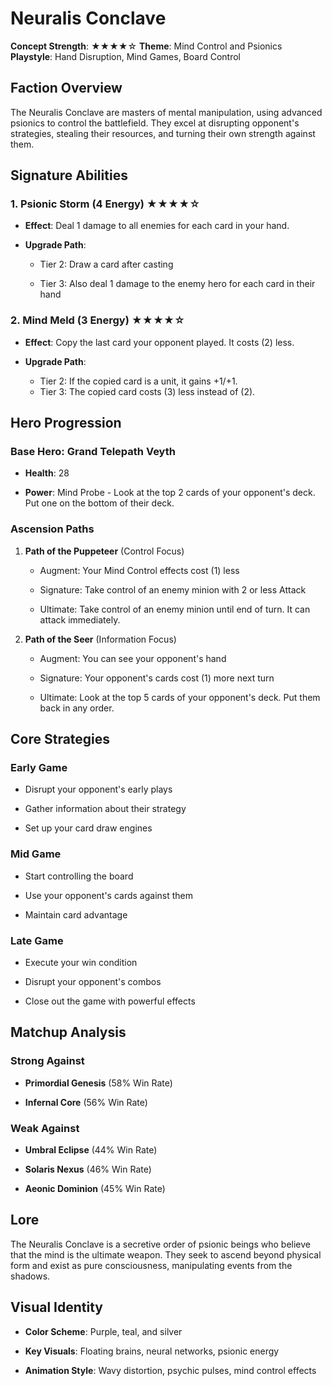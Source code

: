 # Neuralis Conclave

**Concept Strength**: ★★★★☆
**Theme**: Mind Control and Psionics
**Playstyle**: Hand Disruption, Mind Games, Board Control

## Faction Overview

The Neuralis Conclave are masters of mental manipulation, using advanced psionics to control the battlefield. They excel at disrupting opponent's strategies, stealing their resources, and turning their own strength against them.

## Signature Abilities

### 1. Psionic Storm (4 Energy) ★★★★☆

- **Effect**: Deal 1 damage to all enemies for each card in your hand.

- **Upgrade Path**:

  - Tier 2: Draw a card after casting

  - Tier 3: Also deal 1 damage to the enemy hero for each card in their hand

### 2. Mind Meld (3 Energy) ★★★★☆

- **Effect**: Copy the last card your opponent played. It costs (2) less.

- **Upgrade Path**:

  - Tier 2: If the copied card is a unit, it gains +1/+1.
  - Tier 3: The copied card costs (3) less instead of (2).

## Hero Progression

### Base Hero: Grand Telepath Veyth

- **Health**: 28

- **Power**: Mind Probe - Look at the top 2 cards of your opponent's deck. Put one on the bottom of their deck.

### Ascension Paths

1. **Path of the Puppeteer** (Control Focus)

   - Augment: Your Mind Control effects cost (1) less

   - Signature: Take control of an enemy minion with 2 or less Attack

   - Ultimate: Take control of an enemy minion until end of turn. It can attack immediately.

2. **Path of the Seer** (Information Focus)

   - Augment: You can see your opponent's hand

   - Signature: Your opponent's cards cost (1) more next turn

   - Ultimate: Look at the top 5 cards of your opponent's deck. Put them back in any order.

## Core Strategies

### Early Game

- Disrupt your opponent's early plays

- Gather information about their strategy

- Set up your card draw engines

### Mid Game

- Start controlling the board

- Use your opponent's cards against them

- Maintain card advantage

### Late Game

- Execute your win condition

- Disrupt your opponent's combos

- Close out the game with powerful effects

## Matchup Analysis

### Strong Against

- **Primordial Genesis** (58% Win Rate)

- **Infernal Core** (56% Win Rate)

### Weak Against

- **Umbral Eclipse** (44% Win Rate)

- **Solaris Nexus** (46% Win Rate)
- **Aeonic Dominion** (45% Win Rate)

## Lore

The Neuralis Conclave is a secretive order of psionic beings who believe that the mind is the ultimate weapon. They seek to ascend beyond physical form and exist as pure consciousness, manipulating events from the shadows.

## Visual Identity

- **Color Scheme**: Purple, teal, and silver

- **Key Visuals**: Floating brains, neural networks, psionic energy

- **Animation Style**: Wavy distortion, psychic pulses, mind control effects
